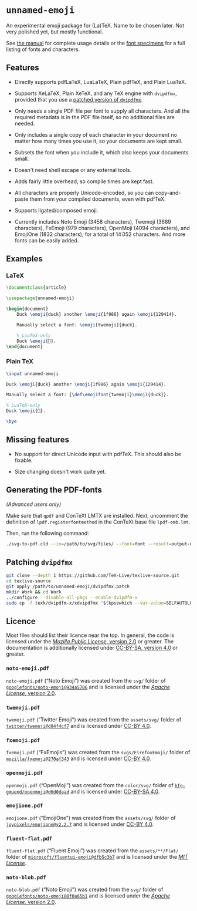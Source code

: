 <!-- unnamed-emoji
     https://github.com/gucci-on-fleek/unnamed-emoji
     SPDX-License-Identifier: MPL-2.0+ OR CC-BY-SA-4.0+
     SPDX-FileCopyrightText: 2023 Max Chernoff
-->

# `unnamed-emoji`

An experimental emoji package for (La)TeX. Name to be chosen later. Not
very polished yet, but mostly functional.

See
[the manual](https://github.com/gucci-on-fleek/unnamed-emoji/releases/latest/download/unnamed-emoji-manual.pdf)
for complete usage details or the
[font specimens](https://github.com/gucci-on-fleek/unnamed-emoji/releases/latest/download/unnamed-emoji-specimens.pdf)
for a full listing of fonts and characters.

## Features

- Directly supports pdfLaTeX, LuaLaTeX, Plain pdfTeX, and Plain LuaTeX.

- Supports XeLaTeX, Plain XeTeX, and any TeX engine with `dvipdfmx`,
  provided that you use a [patched version of
  `dvipdfmx`](dvipdfmx.patch).

- Only needs a single PDF file per font to supply all characters. And
  all the required metadata is in the PDF file itself, so no additional
  files are needed.

- Only includes a single copy of each character in your document no
  matter how many times you use it, so your documents are kept small.

- Subsets the font when you include it, which also keeps your documents
  small.

- Doesn't need shell escape or any external tools.

- Adds fairly little overhead, so compile times are kept fast.

- All characters are properly Unicode-encoded, so you can copy-and-paste
  them from your compiled documents, even with pdfTeX.

- Supports ligated/composed emoji.

- Currently includes Noto Emoji (3458 characters), Twemoji (3689
  characters), FxEmoji (979 characters), OpenMoji (4094 characters), and
  EmojiOne (1832 characters), for a total of 14 052 characters. And more
  fonts can be easily added.

## Examples

### LaTeX
```latex
\documentclass{article}

\usepackage{unnamed-emoji}

\begin{document}
    Duck \emoji{duck} another \emoji{1f986} again \emoji{129414}.

    Manually select a font: \emoji[twemoji]{duck}.

    % LuaTeX-only
    Duck \emoji{🦆}.
\end{document}
```

### Plain TeX
```tex
\input unnamed-emoji

Duck \emoji{duck} another \emoji{1f986} again \emoji{129414}.

Manually select a font: {\def\emojifont{twemoji}\emoji{duck}}.

% LuaTeX-only
Duck \emoji{🦆}.

\bye
```

## Missing features

- No support for direct Unicode input with pdfTeX. This should also be
  fixable.

- Size changing doesn't work quite yet.

## Generating the PDF-fonts

_(Advanced users only)_

Make sure that `qpdf` and ConTeXt LMTX are installed. Next, uncomment
the definition of `lpdf.registerfontmethod` in the ConTeXt base file
`lpdf-emb.lmt`.

Then, run the following command:

```sh
./svg-to-pdf.cld --in=/path/to/svg/files/ --font=font --result=output-name
```

## Patching `dvipdfmx`

```sh
git clone --depth 1 https://github.com/TeX-Live/texlive-source.git
cd texlive-source
git apply /path/to/unnamed-emoji/dvipdfmx.patch
mkdir Work && cd Work
../configure --disable-all-pkgs --enable-dvipdfm-x
sudo cp -f texk/dvipdfm-x/xdvipdfmx "$(kpsewhich --var-value=SELFAUTOLOC)/xdvipdfmx"
```

## Licence

Most files should list their licence near the top. In general, the code
is licensed under the [_Mozilla Public License_, version
2.0](https://www.mozilla.org/en-US/MPL/2.0/) or greater. The
documentation is additionally licensed under [CC-BY-SA, version
4.0](https://creativecommons.org/licenses/by-sa/4.0/legalcode) or
greater.

### `noto-emoji.pdf`

`noto-emoji.pdf` (“Noto Emoji”) was created from the `svg/` folder of
[`googlefonts/noto-emoji@934a5706`](https://github.com/googlefonts/noto-emoji/tree/934a5706)
and is licensed under the [_Apache License_, version
2.0](https://github.com/googlefonts/noto-emoji/blob/934a5706/LICENSE).

### `twemoji.pdf`

`twemoji.pdf` (“Twitter Emoji”) was created from the `assets/svg/`
folder of
[`twitter/twemoji@d94f4cf7`](https://github.com/twitter/twemoji/tree/d94f4cf7)
and is licensed under [CC-BY
4.0](https://github.com/twitter/twemoji/blob/d94f4cf7/LICENSE-GRAPHICS).

### `fxemoji.pdf`

`fxemoji.pdf` (“FxEmojis”) was created from the `svgs/FirefoxEmoji/`
folder of
[`mozilla/fxemoji@270af343`](https://github.com/mozilla/fxemoji/tree/270af343)
and is licensed under [CC-BY
4.0](https://github.com/mozilla/fxemoji/blob/270af343/LICENSE.md).

### `openmoji.pdf`

`openmoji.pdf` (“OpenMoji”) was created from the `color/svg/` folder of
[`hfg-gmuend/openmoji@d6d0daad`](https://github.com/hfg-gmuend/openmoji/tree/d6d0daad)
and is licensed under [CC-BY-SA
4.0](https://github.com/hfg-gmuend/openmoji/blob/d6d0daad/LICENSE.txt).

### `emojione.pdf`

`emojione.pdf` (“EmojiOne”) was created from the `assets/svg/` folder of
[`joypixels/emojione@v2.2.7`](https://github.com/joypixels/emojione/tree/v2.2.7)
and is licensed under [CC-BY
4.0](https://github.com/joypixels/emojione/blob/v2.2.7/LICENSE.md).

### `fluent-flat.pdf`

`fluent-flat.pdf` (“Fluent Emoji”) was created from the
`assets/**/Flat/` folder of
[`microsoft/fluentui-emoji@dfb5c3b7`](https://github.com/microsoft/fluentui-emoji/tree/dfb5c3b7)
and is licensed under the [_MIT License_](https://github.com/microsoft/fluentui-emoji/blob/dfb5c3b7/LICENSE).

### `noto-blob.pdf`

`noto-blob.pdf` (“Noto Emoji”) was created from the `svg/` folder of
[`googlefonts/noto-emoji@8f0a65b1`](https://github.com/googlefonts/noto-emoji/tree/8f0a65b1)
and is licensed under the [_Apache License_, version
2.0](https://github.com/googlefonts/noto-emoji/blob/8f0a65b1/LICENSE).

